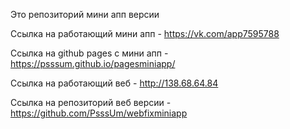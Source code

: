 Это репозиторий мини апп версии

Ссылка на работающий мини апп - https://vk.com/app7595788

Ссылка на github pages с мини апп - https://psssum.github.io/pagesminiapp/

Ссылка на работающий веб - http://138.68.64.84

Ссылка на репозиторий веб версии - https://github.com/PsssUm/webfixminiapp


